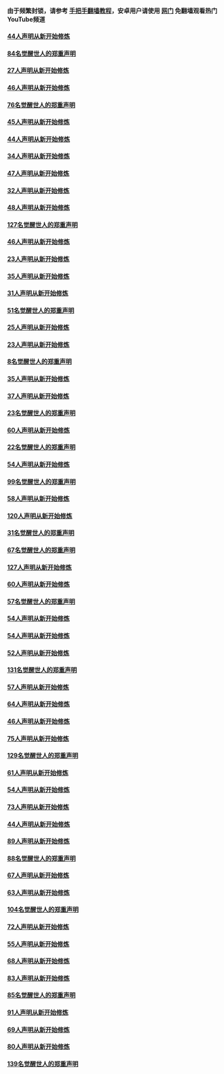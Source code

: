 #### 由于频繁封锁，请参考 [手把手翻墙教程](https://github.com/gfw-breaker/guides/wiki/)，安卓用户请使用 [网门](https://github.com/gfw-breaker/nogfw/blob/master/dl.md?t=03040500) 免翻墙观看热门YouTube频道 

#### [44人声明从新开始修炼](../pages/91/421544.md?t=03040500) 

#### [84名觉醒世人的郑重声明](../pages/91/421543.md?t=03040500) 

#### [27人声明从新开始修炼](../pages/91/421465.md?t=03040500) 

#### [46人声明从新开始修炼](../pages/91/421454.md?t=03040500) 

#### [76名觉醒世人的郑重声明](../pages/91/421453.md?t=03040500) 

#### [45人声明从新开始修炼](../pages/91/421452.md?t=03040500) 

#### [44人声明从新开始修炼](../pages/91/421422.md?t=03040500) 

#### [34人声明从新开始修炼](../pages/91/421322.md?t=03040500) 

#### [47人声明从新开始修炼](../pages/91/421264.md?t=03040500) 

#### [32人声明从新开始修炼](../pages/91/421225.md?t=03040500) 

#### [48人声明从新开始修炼](../pages/91/421202.md?t=03040500) 

#### [127名觉醒世人的郑重声明](../pages/91/421224.md?t=03040500) 

#### [46人声明从新开始修炼](../pages/91/421203.md?t=03040500) 

#### [23人声明从新开始修炼](../pages/91/421138.md?t=03040500) 

#### [35人声明从新开始修炼](../pages/91/421122.md?t=03040500) 

#### [31人声明从新开始修炼](../pages/91/421081.md?t=03040500) 

#### [51名觉醒世人的郑重声明](../pages/91/421080.md?t=03040500) 

#### [25人声明从新开始修炼](../pages/91/421020.md?t=03040500) 

#### [23人声明从新开始修炼](../pages/91/420884.md?t=03040500) 

#### [8名觉醒世人的郑重声明](../pages/91/420883.md?t=03040500) 

#### [35人声明从新开始修炼](../pages/91/420809.md?t=03040500) 

#### [37人声明从新开始修炼](../pages/91/420766.md?t=03040500) 

#### [23名觉醒世人的郑重声明](../pages/91/420765.md?t=03040500) 

#### [60人声明从新开始修炼](../pages/91/420727.md?t=03040500) 

#### [22名觉醒世人的郑重声明](../pages/91/420726.md?t=03040500) 

#### [54人声明从新开始修炼](../pages/91/420529.md?t=03040500) 

#### [99名觉醒世人的郑重声明](../pages/91/420528.md?t=03040500) 

#### [58人声明从新开始修炼](../pages/91/420198.md?t=03040500) 

#### [120人声明从新开始修炼](../pages/91/420141.md?t=03040500) 

#### [31名觉醒世人的郑重声明](../pages/91/420197.md?t=03040500) 

#### [67名觉醒世人的郑重声明](../pages/91/420140.md?t=03040500) 

#### [127人声明从新开始修炼](../pages/91/420082.md?t=03040500) 

#### [60人声明从新开始修炼](../pages/91/420081.md?t=03040500) 

#### [57名觉醒世人的郑重声明](../pages/91/420080.md?t=03040500) 

#### [54人声明从新开始修炼](../pages/91/419533.md?t=03040500) 

#### [54人声明从新开始修炼](../pages/91/419532.md?t=03040500) 

#### [52人声明从新开始修炼](../pages/91/419531.md?t=03040500) 

#### [131名觉醒世人的郑重声明](../pages/91/419530.md?t=03040500) 

#### [57人声明从新开始修炼](../pages/91/419430.md?t=03040500) 

#### [64人声明从新开始修炼](../pages/91/419429.md?t=03040500) 

#### [46人声明从新开始修炼](../pages/91/419428.md?t=03040500) 

#### [75人声明从新开始修炼](../pages/91/419427.md?t=03040500) 

#### [129名觉醒世人的郑重声明](../pages/91/419426.md?t=03040500) 

#### [61人声明从新开始修炼](../pages/91/419198.md?t=03040500) 

#### [54人声明从新开始修炼](../pages/91/419197.md?t=03040500) 

#### [73人声明从新开始修炼](../pages/91/419196.md?t=03040500) 

#### [44人声明从新开始修炼](../pages/91/419075.md?t=03040500) 

#### [89人声明从新开始修炼](../pages/91/419074.md?t=03040500) 

#### [88名觉醒世人的郑重声明](../pages/91/419195.md?t=03040500) 

#### [67人声明从新开始修炼](../pages/91/419073.md?t=03040500) 

#### [63人声明从新开始修炼](../pages/91/419072.md?t=03040500) 

#### [104名觉醒世人的郑重声明](../pages/91/419071.md?t=03040500) 

#### [72人声明从新开始修炼](../pages/91/418902.md?t=03040500) 

#### [55人声明从新开始修炼](../pages/91/418901.md?t=03040500) 

#### [68人声明从新开始修炼](../pages/91/418900.md?t=03040500) 

#### [83人声明从新开始修炼](../pages/91/418757.md?t=03040500) 

#### [85名觉醒世人的郑重声明](../pages/91/418899.md?t=03040500) 

#### [91人声明从新开始修炼](../pages/91/418756.md?t=03040500) 

#### [69人声明从新开始修炼](../pages/91/418755.md?t=03040500) 

#### [80人声明从新开始修炼](../pages/91/418754.md?t=03040500) 

#### [139名觉醒世人的郑重声明](../pages/91/418753.md?t=03040500) 


